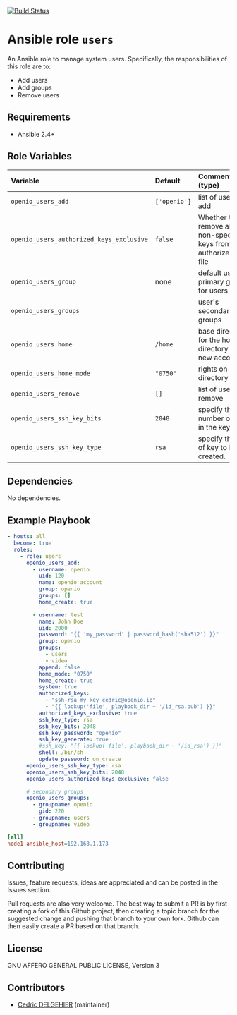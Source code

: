 [![Build Status](https://travis-ci.org/open-io/ansible-role-openio-users.svg?branch=master)](https://travis-ci.org/open-io/ansible-role-openio-users)
# Ansible role `users`

An Ansible role to manage system users. Specifically, the responsibilities of this role are to:

- Add users
- Add groups
- Remove users

## Requirements

- Ansible 2.4+

## Role Variables


| Variable   | Default | Comments (type)  |
| :---       | :---    | :---             |
| `openio_users_add` | `['openio']` | list of users to add |
| `openio_users_authorized_keys_exclusive` | `false` | Whether to remove all other non-specified keys from the authorized_keys file |
| `openio_users_group` | none | default user's primary group for users |
| `openio_users_groups` |  | user's secondary groups |
| `openio_users_home` | `/home` |  base directory for the home directory of the new account |
| `openio_users_home_mode` | `"0750"` | rights on home directory |
| `openio_users_remove` | `[]` | list of users to remove |
| `openio_users_ssh_key_bits` | `2048` | specify the number of bits in the key |
| `openio_users_ssh_key_type` | `rsa` | specify the type of key to be created. |

## Dependencies

No dependencies.

## Example Playbook

```yaml
- hosts: all
  become: true
  roles:
    - role: users
      openio_users_add:
        - username: openio
          uid: 120
          name: openio account
          group: openio
          groups: []
          home_create: true

        - username: test
          name: John Doe
          uid: 2000
          password: "{{ 'my_password' | password_hash('sha512') }}"
          group: openio
          groups:
            - users
            - video
          append: false
          home_mode: "0750"
          home_create: true
          system: true
          authorized_keys:
            - "ssh-rsa my_key cedric@openio.io"
            - "{{ lookup('file', playbook_dir ~ '/id_rsa.pub') }}"
          authorized_keys_exclusive: true
          ssh_key_type: rsa
          ssh_key_bits: 2048
          ssh_key_password: "openio"
          ssh_key_generate: true
          #ssh_key: "{{ lookup('file', playbook_dir ~ '/id_rsa') }}"
          shell: /bin/sh
          update_password: on_create
      openio_users_ssh_key_type: rsa
      openio_users_ssh_key_bits: 2048
      openio_users_authorized_keys_exclusive: false

      # secondary groups
      openio_users_groups:
        - groupname: openio
          gid: 220
        - groupname: users
        - groupname: video
```


```ini
[all]
node1 ansible_host=192.168.1.173
```

## Contributing

Issues, feature requests, ideas are appreciated and can be posted in the Issues section.

Pull requests are also very welcome.
The best way to submit a PR is by first creating a fork of this Github project, then creating a topic branch for the suggested change and pushing that branch to your own fork.
Github can then easily create a PR based on that branch.

## License

GNU AFFERO GENERAL PUBLIC LICENSE, Version 3

## Contributors

- [Cedric DELGEHIER](https://github.com/cdelgehier) (maintainer)
